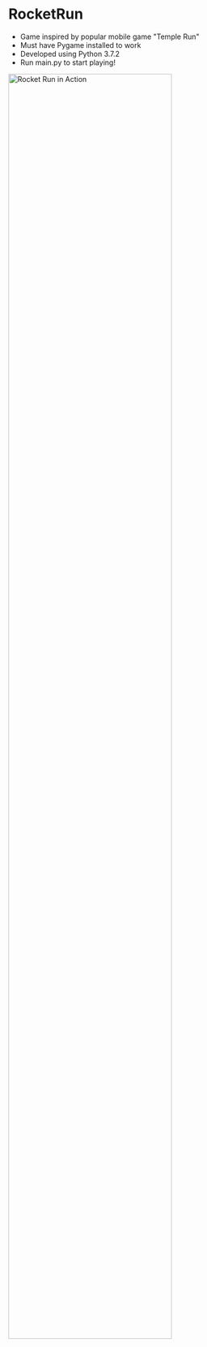 # RocketRun

* Game inspired by popular mobile game "Temple Run"
* Must have Pygame installed to work
* Developed using Python 3.7.2
* Run main.py to start playing!

<img src="RocketRun-in-action.gif" alt="Rocket Run in Action" width="80%" max-width="100%" height="auto" />
